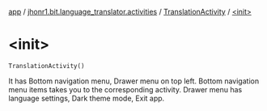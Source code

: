 [app](../../index.md) / [jhonr1.bit.language_translator.activities](../index.md) / [TranslationActivity](index.md) / [&lt;init&gt;](./-init-.md)

# &lt;init&gt;

`TranslationActivity()`

It has Bottom navigation menu, Drawer menu on top left.
Bottom navigation menu items takes you to the corresponding activity.
Drawer menu has language settings, Dark theme mode, Exit app.

